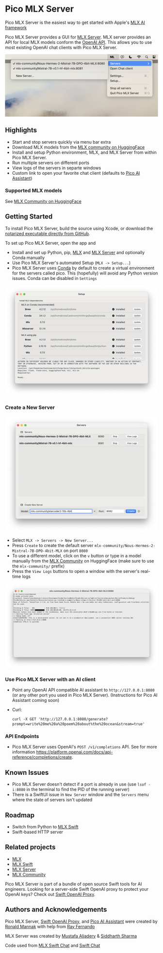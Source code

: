# Pico MLX Server

Pico MLX Server is the easiest way to get started with Apple's [MLX AI framework](https://github.com/ml-explore/mlx)

Pico MLX Server provides a GUI for [MLX Server](https://github.com/mustafaaljadery/mlxserver). MLX server provides an API for local MLX models conform the [OpenAI API](https://platform.openai.com/docs/api-reference/completions/create). This allows you to use most existing OpenAI chat clients with Pico MLX Server.

![Menu extra screenshot](Images/menuExtra.png)

## Highlights

- Start and stop servers quickly via menu bar extra
- Download MLX models from the [MLX community on HuggingFace](https://huggingface.co/mlx-community)
- Install and setup Python environment, MLX, and MLX Server from within Pico MLX Server.
- Run multiple servers on different ports
- View logs of the servers in separte windows
- Custom link to open your favorite chat client (defaults to [Pico AI Assistant](https://apps.apple.com/us/app/pico-ai-copilot/id1668205047))

### Supported MLX models

See [MLX Community on HuggingFace](https://huggingface.co/mlx-community)

## Getting Started

To install Pico MLX Server, build the source using Xcode, or download the [notarized executable directly from GitHub](https://github.com/ronaldmannak/PicoMLXServer/tags).

To set up Pico MLX Server, open the app and 
- Install and set up Python, pip, [MLX](https://github.com/ml-explore/mlx) and [MLX Server](https://github.com/mustafaaljadery/mlxserver) and optionally Conda manually
- Use Pico MLX Server's automated Setup (`MLX -> Setup...`)
- Pico MLX Server uses [Conda](https://docs.conda.io/en/latest/) by default to create a virtual environment for the servers called pico. This (hopefully) will avoid any Python version issues. Conda can be disabled in `Settings`

![Setup window screenshot](Images/setup.png)

### Create a New Server

![Menu extra screenshot](Images/serverManager.png)

- Select `MLX -> Servers -> New Server...`
- Press `Create` to create the default server `mlx-community/Nous-Hermes-2-Mistral-7B-DPO-4bit-MLX` on port `8080`
- To use a different model, click on the `v` button or type in a model manually from the [MLX Community](https://huggingface.co/mlx-community) on HuggingFace (make sure to use the `mlx-community/` prefix)
- Press the `View Logs` buttons to open a window with the server's real-time logs


![Menu extra screenshot](Images/log.png)

### Use Pico MLX Server with an AI client

- Point any OpenAI API compatible AI assistant to `http://127.0.0.1:8080` (or any other port you used in Pico MLX Server). (Instructions for Pico AI Assistant coming soon)
- Curl:

  ```
  curl -X GET 'http://127.0.0.1:8080/generate?prompt=write%20me%20a%20poem%20about%the%20ocean&stream=true'
  ```

### API Endpoints

- Pico MLX Server uses OpenAI's `POST /v1/completions` API. See for more information https://platform.openai.com/docs/api-reference/completions/create.

## Known Issues

- Pico MLX Server doesn't detect if a port is already in use (use `lsof -i:8080` in the terminal to find the PID of the running server)
- There is a SwiftUI issue in `New Server` window and the `Servers` menu where the state of servers isn't updated

## Roadmap

- Switch from Python to [MLX Swift](https://github.com/ml-explore/mlx-swift)
- Swift-based HTTP server

## Related projects

- [MLX](https://github.com/ml-explore/mlx)
- [MLX Swift](https://github.com/ml-explore/mlx-swift)
- [MLX Server](https://github.com/mustafaaljadery/mlxserver)
- [MLX Community](https://huggingface.co/mlx-community)

Pico MLX Server is part of a bundle of open source Swift tools for AI engineers.
Looking for a server-side Swift OpenAI proxy to protect your OpenAI keys? Check out [Swift OpenAI Proxy](https://github.com/ronaldmannak/SwiftOpenAIProxy).

## Authors and Acknowledgements

Pico MLX Server, [Swift OpenAI Proxy](https://github.com/ronaldmannak/SwiftOpenAIProxy), and [Pico AI Assistant](https://apps.apple.com/us/app/pico-ai-copilot/id1668205047) were created by [Ronald Mannak](https://twitter.com/ronaldmannak) with help from [Ray Fernando](https://twitter.com/rayfernando1337/)

MLX Server was created by [Mustafa Aljadery](https://www.maxaljadery.com/) & [Siddharth Sharma](https://stanford.edu/~sidshr/)

Code used from [MLX Swift Chat](https://github.com/PreternaturalAI/mlx-swift-chat) and [Swift Chat](https://github.com/huggingface/swift-chat)

